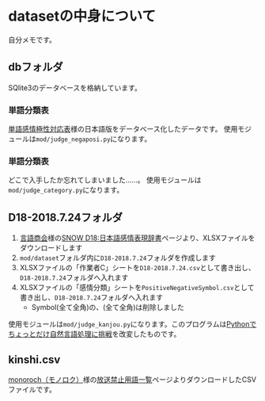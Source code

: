 # datasetの中身について

自分メモです。

## dbフォルダ

SQlite3のデータベースを格納しています。

### 単語分類表

[単語感情極性対応表](http://www.lr.pi.titech.ac.jp/%7Etakamura/pndic_ja.html)様の日本語版をデータベース化したデータです。
使用モジュールは`mod/judge_negaposi.py`になります。

### 単語分類表

どこで入手したか忘れてしまいました……。
使用モジュールは`mod/judge_category.py`になります。

## D18-2018.7.24フォルダ

1. [言語商会](https://www.jnlp.org/GengoHouse/top)様の[SNOW D18:日本語感情表現辞書](https://www.jnlp.org/GengoHouse/snow/d18)ページより、XLSXファイルをダウンロードします
1. `mod/dataset`フォルダ内に`D18-2018.7.24`フォルダを作成します
1. XLSXファイルの「作業者C」シートを`D18-2018.7.24.csv`として書き出し、`D18-2018.7.24`フォルダへ入れます
1. XLSXファイルの「感情分類」シートを`PositiveNegativeSymbol.csv`として書き出し、`D18-2018.7.24`フォルダへ入れます
	- Symbol(全て全角)の、(全て全角)は削除しました

使用モジュールは`mod/judge_kanjou.py`になります。このプログラムは[Pythonでちょっとだけ自然言語処理に挑戦](https://www.tdi.co.jp/miso/python-natural-language-processing)を改変したものです。

## kinshi.csv

[monoroch（モノロク）](http://monoroch.net)様の[放送禁止用語一覧](http://monoroch.net/kinshi/)ページよりダウンロードしたCSVファイルです。
